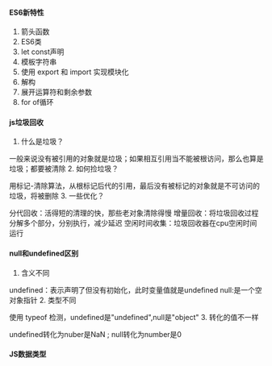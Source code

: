 
#### ES6新特性
1. 箭头函数
2. ES6类
3. let const声明
4. 模板字符串
5. 使用  export 和 import 实现模块化
6. 解构
7. 展开运算符和剩余参数
8. for of循环


#### js垃圾回收
1. 什么是垃圾？

一般来说没有被引用的对象就是垃圾；如果相互引用当不能被根访问，那么也算是垃圾；都要被清除
2. 如何捡垃圾？

用标记-清除算法，从根标记后代的引用，最后没有被标记的对象就是不可访问的垃圾，将被删除
3. 一些优化？

分代回收：活得短的清理的快，那些老对象清除得慢
增量回收：将垃圾回收过程分解多个部分，分别执行，减少延迟
空闲时间收集：垃圾回收器在cpu空闲时间运行

#### null和undefined区别
1. 含义不同

undefined：表示声明了但没有初始化，此时变量值就是undefined
null:是一个空对象指针
2. 类型不同

使用 typeof 检测，undefined是"undefined",null是"object"
3. 转化的值不一样

undefined转化为nuber是NaN ; null转化为number是0

#### JS数据类型